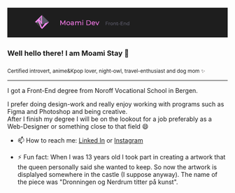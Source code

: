 <!--
### Hi there 👋
**MoamiStay/MoamiStay** is a ✨ _special_ ✨ repository because its `README.md` (this file) appears on your GitHub profile.

Here are some ideas to get you started:

- 🔭 I’m currently working on ...
- 🌱 I’m currently learning ...
- 👯 I’m looking to collaborate on ...
- 🤔 I’m looking for help with ...
- 💬 Ask me about ...
- 📫 How to reach me: ...
- 😄 Pronouns: ...
- ⚡ Fun fact: ...

![binary](./binary_bg.png "Binary")
https://www.pngfind.com/mpng/iRJJTwT_binary-png-binary-black-and-white-background-transparent/
-->


![Decoration](./mylogo.png "Decoration")
<!-- ![binary](./binary_bg.png "Binary") -->  
  
### Well hello there! I am Moami Stay 👋 
<sub>Certified introvert, anime&Kpop lover, night-owl, travel-enthusiast and dog mom ✨</sub>

--- 

I got a Front-End degree from Noroff Vocational School in Bergen.  

I prefer doing design-work and really enjoy working with programs such as Figma and Photoshop and being creative.  
After I finish my degree I will be on the lookout for a job preferably as a Web-Designer or something close to that field 😄  

- 📫 How to reach me:  [Linked In](https://www.linkedin.com/in/regine-naas-8b109821b/ "Linked in") or [Instagram](https://www.instagram.com/just_gine/ "Instagram")   

- ⚡ Fun fact: When I was 13 years old I took part in creating a artwork that the queen personally said she wanted to keep. So now the artwork is displalyed somewhere in the castle (I suppose anyway). The name of the piece was "Dronningen og Nerdrum titter på kunst".  
